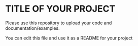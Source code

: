 # TITLE OF YOUR PROJECT

Please use this repository to upload your code and documentation/examples.

You can edit this file and use it as a README for your project 

